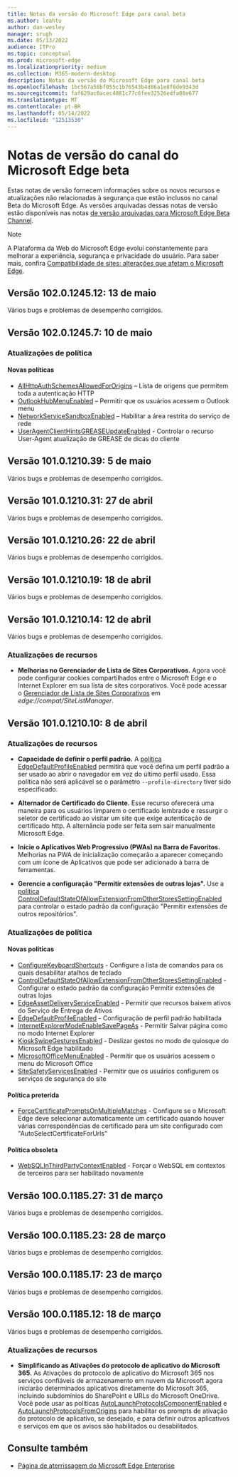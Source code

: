 ```yaml
---
title: Notas da versão do Microsoft Edge para canal beta
ms.author: leahtu
author: dan-wesley
manager: srugh
ms.date: 05/13/2022
audience: ITPro
ms.topic: conceptual
ms.prod: microsoft-edge
ms.localizationpriority: medium
ms.collection: M365-modern-desktop
description: Notas da versão do Microsoft Edge para canal beta
ms.openlocfilehash: 1bc567a58bf055c1b76543b4d86a1e8f6de9343d
ms.sourcegitcommit: faf629ac0acec4081c77c6fee32526edfa08e677
ms.translationtype: MT
ms.contentlocale: pt-BR
ms.lasthandoff: 05/14/2022
ms.locfileid: "12513530"
---
```

# <a name="release-notes-for-microsoft-edge-beta-channel"></a>Notas de versão do canal do Microsoft Edge beta

Estas notas de versão fornecem informações sobre os novos recursos e atualizações não relacionadas à segurança que estão inclusos no canal Beta do Microsoft Edge. As versões arquivadas dessas notas de versão estão disponíveis nas notas [de versão arquivadas para Microsoft Edge Beta Channel](./microsoft-edge-relnote-archive-beta-channel.md).

> [!NOTE]
> A Plataforma da Web do Microsoft Edge evolui constantemente para melhorar a experiência, segurança e privacidade do usuário. Para saber mais, confira [Compatibilidade de sites: alterações que afetam o Microsoft Edge](/microsoft-edge/web-platform/site-impacting-changes).

## <a name="version-1020124512-may-13"></a>Versão 102.0.1245.12: 13 de maio

Vários bugs e problemas de desempenho corrigidos.

## <a name="version-102012457-may-10"></a>Versão 102.0.1245.7: 10 de maio

### <a name="policy-updates"></a>Atualizações de política

#### <a name="new-policies"></a>Novas políticas

- [AllHttpAuthSchemesAllowedForOrigins](/DeployEdge/microsoft-edge-policies#allhttpauthschemesallowedfororigins) – Lista de origens que permitem toda a autenticação HTTP
- [OutlookHubMenuEnabled](/DeployEdge/microsoft-edge-policies#outlookhubmenuenabled) – Permitir que os usuários acessem o Outlook menu
- [NetworkServiceSandboxEnabled](/DeployEdge/microsoft-edge-policies#networkservicesandboxenabled) – Habilitar a área restrita do serviço de rede
- [UserAgentClientHintsGREASEUpdateEnabled](/DeployEdge/microsoft-edge-policies#useragentclienthintsgreaseupdateenabled) - Controlar o recurso User-Agent atualização de GREASE de dicas do cliente

## <a name="version-1010121039-may-5"></a>Versão 101.0.1210.39: 5 de maio

Vários bugs e problemas de desempenho corrigidos.

## <a name="version-1010121031-april-27"></a>Versão 101.0.1210.31: 27 de abril

Vários bugs e problemas de desempenho corrigidos.

## <a name="version-1010121026-april-22"></a>Versão 101.0.1210.26: 22 de abril

Vários bugs e problemas de desempenho corrigidos.

## <a name="version-1010121019-april-18"></a>Versão 101.0.1210.19: 18 de abril

Vários bugs e problemas de desempenho corrigidos.

## <a name="version-1010121014-april-12"></a>Versão 101.0.1210.14: 12 de abril

Vários bugs e problemas de desempenho corrigidos.

### <a name="feature-updates"></a>Atualizações de recursos

- **Melhorias no Gerenciador de Lista de Sites Corporativos.** Agora você pode configurar cookies compartilhados entre o Microsoft Edge e o Internet Explorer em sua lista de sites corporativos. Você pode acessar o [Gerenciador de Lista de Sites Corporativos](/deployedge/edge-ie-mode-site-list-manager) em *edge://compat/SiteListManager*.

## <a name="version-1010121010-april-8"></a>Versão 101.0.1210.10: 8 de abril

### <a name="feature-updates"></a>Atualizações de recursos

- **Capacidade de definir o perfil padrão.** A [política EdgeDefaultProfileEnabled](/DeployEdge/microsoft-edge-policies#edgedefaultprofileenabled) permitirá que você defina um perfil padrão a ser usado ao abrir o navegador em vez do último perfil usado. Essa política não será aplicável se o parâmetro `--profile-directory` tiver sido especificado.

- **Alternador de Certificado do Cliente.** Esse recurso oferecerá uma maneira para os usuários limparem o certificado lembrado e ressurgir o seletor de certificado ao visitar um site que exige autenticação de certificado http. A alternância pode ser feita sem sair manualmente Microsoft Edge.

- **Inicie o Aplicativos Web Progressivo (PWAs) na Barra de Favoritos.** Melhorias na PWA de inicialização começarão a aparecer começando com um ícone de Aplicativos que pode ser adicionado à barra de ferramentas.

- **Gerencie a configuração "Permitir extensões de outras lojas".** Use a [política ControlDefaultStateOfAllowExtensionFromOtherStoresSettingEnabled](/DeployEdge/microsoft-edge-policies#controldefaultstateofallowextensionfromotherstoressettingenabled) para controlar o estado padrão da configuração "Permitir extensões de outros repositórios".

### <a name="policy-updates"></a>Atualizações de política

#### <a name="new-policies"></a>Novas políticas

- [ConfigureKeyboardShortcuts](/DeployEdge/microsoft-edge-policies#configurekeyboardshortcuts) - Configure a lista de comandos para os quais desabilitar atalhos de teclado
- [ControlDefaultStateOfAllowExtensionFromOtherStoresSettingEnabled](/DeployEdge/microsoft-edge-policies#controldefaultstateofallowextensionfromotherstoressettingenabled) - Configurar o estado padrão da configuração Permitir extensões de outras lojas
- [EdgeAssetDeliveryServiceEnabled](/DeployEdge/microsoft-edge-policies#edgeassetdeliveryserviceenabled) - Permitir que recursos baixem ativos do Serviço de Entrega de Ativos
- [EdgeDefaultProfileEnabled](/DeployEdge/microsoft-edge-policies#edgedefaultprofileenabled) - Configuração de perfil padrão habilitada
- [InternetExplorerModeEnableSavePageAs](/DeployEdge/microsoft-edge-policies#internetexplorermodeenablesavepageas) - Permitir Salvar página como no modo Internet Explorer
- [KioskSwipeGesturesEnabled](/DeployEdge/microsoft-edge-policies#kioskswipegesturesenabled) - Deslizar gestos no modo de quiosque do Microsoft Edge habilitado
- [MicrosoftOfficeMenuEnabled](/DeployEdge/microsoft-edge-policies#microsoftofficemenuenabled) - Permitir que os usuários acessem o menu do Microsoft Office
- [SiteSafetyServicesEnabled](/DeployEdge/microsoft-edge-policies#sitesafetyservicesenabled) - Permitir que os usuários configurem os serviços de segurança do site

#### <a name="deprecated-policy"></a>Política preterida

- [ForceCertificatePromptsOnMultipleMatches](/DeployEdge/microsoft-edge-policies#forcecertificatepromptsonmultiplematches) - Configure se o Microsoft Edge deve selecionar automaticamente um certificado quando houver várias correspondências de certificado para um site configurado com "AutoSelectCertificateForUrls"

#### <a name="obsoleted-policy"></a>Política obsoleta

- [WebSQLInThirdPartyContextEnabled](/DeployEdge/microsoft-edge-policies#websqlinthirdpartycontextenabled) - Forçar o WebSQL em contextos de terceiros para ser habilitado novamente


## <a name="version-1000118527-march-31"></a>Versão 100.0.1185.27: 31 de março

Vários bugs e problemas de desempenho corrigidos.

## <a name="version-1000118523-march-28"></a>Versão 100.0.1185.23: 28 de março

Vários bugs e problemas de desempenho corrigidos.

## <a name="version-1000118517-march-23"></a>Versão 100.0.1185.17: 23 de março

Vários bugs e problemas de desempenho corrigidos.

## <a name="version-1000118512-march-18"></a>Versão 100.0.1185.12: 18 de março

Vários bugs e problemas de desempenho corrigidos.

### <a name="feature-updates"></a>Atualizações de recursos

- **Simplificando as Ativações do protocolo de aplicativo do Microsoft 365.** As Ativações do protocolo de aplicativo do Microsoft 365 nos serviços confiáveis de armazenamento em nuvem da Microsoft agora iniciarão determinados aplicativos diretamente do Microsoft 365, incluindo subdomínios do SharePoint e URLs do Microsoft OneDrive. Você pode usar as políticas [AutoLaunchProtocolsComponentEnabled](/deployedge/microsoft-edge-policies#autolaunchprotocolscomponentenabled) e [AutoLaunchProtocolsFromOrigins](/deployedge/microsoft-edge-policies#autolaunchprotocolsfromorigins) para habilitar os prompts de ativação do protocolo de aplicativo, se desejado, e para definir outros aplicativos e serviços em que os avisos são habilitados ou desabilitados.


<!--- from Version 100.0.1185.10: March 17 to Version 99.0.1150.16: February 14 --->
<!--- From Version 99.0.1150.11: February 9 to Version 98.0.1108.27: January 19 --->
<!-- archive from Version 98.0.1108.23: January 14 to Version 97.0.1072.28: December 8 -->
<!--- Version 97.0.1072.21: December 1 to Version 96.0.1054.13: November 5  --->
<!--- archive from Version 96.0.1054.8: November 1 to Version 95.0.1020.14: October 5  --->
<!-- archive from version 95.0.1020.9: September 28 to version 94.0.992.14: September 7 -->
<!-- archive from Version 94.0.992.9: September 2 to Version 92.0.902.40: July 6 -->
<!--Archive from Version 92.0.902.22: June 21 to Version 89.0.774.23: February 8  -->
<!-- Archive from Version 87.0.664.18: October 26 to to version 89.0.774.18: February 3 --->
<!-- Archive from Version 87.0.664.12: October 20 to version 86.0.622.15: September 14 -->
<!--- Archived to version 86.0.622.11: September 9 ---->
<!--- Archived to version 85.0.564.18: July 28 ---->

## <a name="see-also"></a>Consulte também

- [Página de aterrissagem do Microsoft Edge Enterprise](https://aka.ms/EdgeEnterprise)

